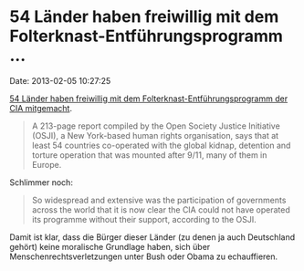 54 Länder haben freiwillig mit dem Folterknast-Entführungsprogramm \...
=======================================================================

Date: 2013-02-05 10:27:25

[54 Länder haben freiwillig mit dem Folterknast-Entführungsprogramm der
CIA
mitgemacht](http://www.guardian.co.uk/world/2013/feb/05/cia-rendition-countries-covert-support).

> A 213-page report compiled by the Open Society Justice Initiative
> (OSJI), a New York-based human rights organisation, says that at least
> 54 countries co-operated with the global kidnap, detention and torture
> operation that was mounted after 9/11, many of them in Europe.

Schlimmer noch:

> So widespread and extensive was the participation of governments
> across the world that it is now clear the CIA could not have operated
> its programme without their support, according to the OSJI.

Damit ist klar, dass die Bürger dieser Länder (zu denen ja auch
Deutschland gehört) keine moralische Grundlage haben, sich über
Menschenrechtsverletzungen unter Bush oder Obama zu echauffieren.

